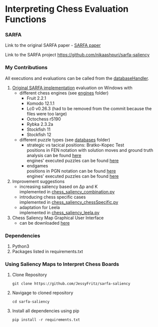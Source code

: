 # Interpreting Chess Evaluation Functions

### SARFA
Link to the original SARFA paper - [SARFA paper](https://arxiv.org/abs/1912.12191) 

Link to the SARFA project https://github.com/nikaashpuri/sarfa-saliency

### My Contributions
All executions and evaluations can be called from the [databaseHandler](databaseHandler.py).
1. [Original SARFA implementation](chess_saliency_original.py) evaluation on Windows with 
   - different chess engines (see [engines](engines) folder)
     - Fruit 2.2.1
     - Komodo 12.1.1
     - Lc0 v0.26.3 (had to be removed from the commit because the files were too large)
     - Octochess r5190
     - Rybka 2.3.2a
     - Stockfish 11
     - Stockfish 12  
   - different puzzle types (see [databases](chess_saliency_databases) folder)
     - strategic vs tacical positions: Bratko-Kopec Test  
       positions in FEN notation with solution moves and ground truth analysis can be found [here](chess_saliency_databases\bratko-kopec)  
       engines' executed puzzles can be found [here](evaluation\bratko-kopec)
     - endgames  
       positions in PGN notation can be found [here](chess_saliency_databases\endgames\endgames.pgn)  
       engines' executed puzzles can be found [here](evaluation\endgames)
2. Improvement suggestions
   - increasing saliency based on Δp and K  
     implemented in [chess_saliency_combination.py](chess_saliency_combination.py)
   - introducing chess specific cases  
     implemented in [chess_saliency_chessSpecific.py](chess_saliency_chessSpecific.py)
   - adaptation for Leela  
     implemented in [chess_saliency_leela.py](chess_saliency_leela.py)
3. Chess Saliency Map Graphical User Interface
   - can be downloaded [here](https://github.com/JessyFritz/sarfa-saliency/releases)

### Dependencies
1. Python3
2. Packages listed in requirements.txt

### Using Saliency Maps to Interpret Chess Boards
1. Clone Repository
    ```
    git clone https://github.com/JessyFritz/sarfa-saliency
    ```
2. Navigage to cloned repository
    ```
    cd sarfa-saliency
    ```
3. Install all dependencies using pip
    ```
    pip install -r requirements.txt
    ```
